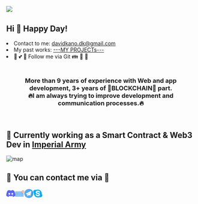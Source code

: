 ![](https://komarev.com/ghpvc/?username=super1002&color=yellow)


## Hi 👋 Happy Day!
<li> Contact to me: <a href="mailto:davidkano.dk@gmail.com">davidkano.dk@gmail.com</a> </li>
<li> My past works: <a href="https://github.com/super1002/pos-ecommerce-web3-ethereum-solana-binance-P2E-Dex-Defi/blob/master/README.md"> ---MY PROJECTs--- </a> </li>
<li> 🤝 💕 👀 Follow me via Git  👪 💖 🤞 </li>

</br>


<!---
## 💰 Chain based
<span><img src="https://seeklogo.com/images/S/solana-sol-logo-9AA58519FE-seeklogo.com.png" alt="Solana logo" title="Solana" height="40" />
&nbsp;
<img src="https://seeklogo.com/images/E/ethereum-logo-EC6CDBA45B-seeklogo.com.png" alt="Ethereum logo" title="Ethereum" height="40" />
&nbsp;
<img src="https://seeklogo.com/images/B/binance-coin-bnb-logo-CD94CC6D31-seeklogo.com.png" alt="Binance logo" title="Binance" height="35" />
&nbsp;
<img src="https://seeklogo.com/images/A/avalanche-avax-logo-440813952D-seeklogo.com.png" alt="Avalanche logo" title="Avalanche" height="33" />
&nbsp;
<img src="https://seeklogo.com/images/P/polygon-matic-logo-1DFDA3A3A8-seeklogo.com.png" alt="Polygon logo" title="Polygon" height="33" />
&nbsp;
<img src="https://seeklogo.com/images/N/near-protocol-near-logo-3CBD263358-seeklogo.com.png" alt="Neaer Protocol logo" title="Near protocol" height="30" />
&nbsp;
<br /> <br /> -->
<!--
## 🛠  Technologies and tools
<span><img src="https://img.shields.io/badge/Rust-282C34?logo=Rust&logoColor=fff" alt="Rust logo" title="Rust" height="20" />
&nbsp;
<img src="https://img.shields.io/badge/Solidity-282C34?logo=Solidity&logoColor=ddd" alt="Solidity logo" title="Solidity" height="20" />
&nbsp;
<img src="https://img.shields.io/badge/JavaScript-282C34?logo=javascript&logoColor=F7DF1E" alt="JavaScript logo" title="JavaScript" height="20" /></span>
&nbsp;
<img src="https://img.shields.io/badge/TypeScript-282C34?logo=typescript&logoColor=3178C6" alt="TypeScript logo" title="TypeScript" height="20" />
&nbsp;
<img src="https://img.shields.io/badge/React-282C34?logo=React&logoColor=61DBFB" alt="React logo" title="React" height="20" />
&nbsp;
<img src="https://img.shields.io/badge/Next.js-282C34?logo=Next.js&logoColor=111111" alt="Next.js logo" title="Next.js" height="20" />
&nbsp;
<img src="https://img.shields.io/badge/Vue.js-282C34?logo=Vue.js&logoColor=41B883" alt="Vue.js logo" title="Vue.js" height="20" />
&nbsp;
<img src="https://img.shields.io/badge/Nuxt.js-282C34?logo=Nuxt.js&logoColor=41B883" alt="Nuxt.js logo" title="Nuxt.js" height="20" />
&nbsp;
<img src="https://img.shields.io/badge/HTML5-282C34?logo=html5&logoColor=E34F26" alt="HTML5 logo" title="HTML5" height="20" />
&nbsp;
<img src="https://img.shields.io/badge/CSS3-282C34?logo=css3&logoColor=1572B6" alt="CSS3 logo" title="CSS3" height="20" />
&nbsp;
<img src="https://img.shields.io/badge/Sass-282C34?logo=Sass&logoColor=F5517F" alt="Sass logo" title="Sass" height="20" />
&nbsp;
<img src="https://img.shields.io/badge/React Native-282C34?logo=react&logoColor=61DAFB" alt="React Native logo" title="React Native" height="20" />
&nbsp;
<img src="https://img.shields.io/badge/Redux-282C34?logo=redux&logoColor=764ABC" alt="Redux logo" title="Redux" height="20" />
&nbsp;
<img src="https://img.shields.io/badge/git-282C34?logo=git&logoColor=F05032" alt="git logo" title="git" height="20" />
&nbsp;
<img src="https://img.shields.io/badge/VS%20Code-282C34?logo=visual-studio-code&logoColor=007ACC" alt="Visual Studio Code logo" title="Visual Studio Code" height="20" />
&nbsp;
<img src="https://img.shields.io/badge/docker-282C34?logo=Docker&logoColor=007ACC" alt="Docker logo" title="Docker" height="20" />
&nbsp;
<img src="https://img.shields.io/badge/firebase-282C34?logo=firebase&logoColor=FFCB2B" alt="firebase logo" title="firebase" height="20" />
&nbsp;
<br /><br />
-->

<h3 align="center">
More than 9 years of experience with Web and app development, 3+ years of 🔗<b>BLOCKCHAIN</b>🔗 part.<br />
🔥I am always trying to improve development and communication processes.🔥 
</h3>

<br />

## 🔭 Currently working as a Smart Contract & Web3 Dev in [Imperial Army](https://casino.imperialarmy.xyz/)
![map](https://github.com/super1002/super1002/assets/125123579/cb2a21f6-34d4-481a-a906-5782afc9402f)


## 📩 You can contact me via 📩
<!-- <a href="https://www.linkedin.com/in/david-kano/"><img align="left" src="https://raw.githubusercontent.com/black-wyvern-dev/black-wyvern-dev/main/images/linkedin.svg" alt="Venus | LinkedIn" width="24px"/></a> -->
<a href="https://discord.com/users/1157066242658672740"><img align="left" src="https://raw.githubusercontent.com/dev-tom-0108/dev-tom-0108/main/images/discord.svg" alt="Venus | Discord" width="24px"/></a>
<a href="mailto:davidkano.dk@gmail.com"><img align="left" src="https://raw.githubusercontent.com/dev-tom-0108/dev-tom-0108/main/images/email.svg" alt="Venus | Email" width="24px"/></a>
<a href="https://t.me/dk_1002/"><img align="left" src="https://raw.githubusercontent.com/black-wyvern-dev/black-wyvern-dev/main/images/telegram.svg" alt="Venus | Telegram" width="24px"/></a>
<a href="https://join.skype.com/invite/yoYWSjLjQEja"><img align="left" src="https://raw.githubusercontent.com/dev-tom-0108/dev-tom-0108/main/images/skype.svg" alt="Venus | Skype" width="24px"/></a>
<br/>

